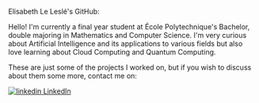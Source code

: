 Elisabeth Le Leslé's GitHub:

Hello! I'm currently a final year student at École Polytechnique's Bachelor, double majoring in Mathematics and Computer Science. 
I'm very curious about Artificial Intelligence and its applications to various fields
but also love learning about Cloud Computing and Quantum Computing. 

These are just some of the projects I worked on, but if you wish to discuss about them some more, contact me on: 
<p>
  <a href="https://www.linkedin.com/in/elisabeth-le-leslé-bb1589266/" rel="nofollow noreferrer">
    <img src="https://i.sstatic.net/gVE0j.png" alt="linkedin"> LinkedIn
  </a> 
</p>

<!---
elisabethlelesle/elisabethlelesle is a ✨ special ✨ repository because its `README.md` (this file) appears on your GitHub profile.
You can click the Preview link to take a look at your changes.
--->
